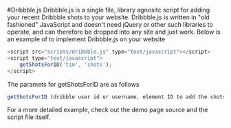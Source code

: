 #Dribbble.js
Dribbble.js is a single file, library agnositc script for adding your recent Dribbble shots to your website. Dribbble.js is written in "old fashioned" JavaScript and doesn't need jQuery or other such libraries to operate, and can therefore be dropped into any site and just work. Below is an example of to implement Dribbble.js on your website

```javascript
<script src="scripts/dribbble.js" type="text/javascript"></script>
<script type="text/javascript">
    getShotsForID('tim', 'shots');
</script>
```

The paramets for getShotsForID are as follows

```javascript
getShotsForID (dribble user id or username, element ID to add the shots to, number of shots)
```

For a more detailed example, check out the demo page source and the script file itself.
